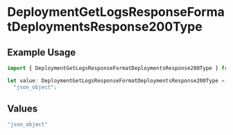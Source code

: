 # DeploymentGetLogsResponseFormatDeploymentsResponse200Type

## Example Usage

```typescript
import { DeploymentGetLogsResponseFormatDeploymentsResponse200Type } from "@orq-ai/node/models/operations";

let value: DeploymentGetLogsResponseFormatDeploymentsResponse200Type =
  "json_object";
```

## Values

```typescript
"json_object"
```